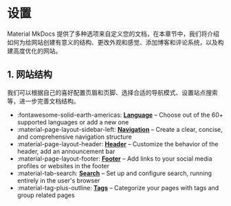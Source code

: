 # 设置

Material MkDocs 提供了多种选项来自定义您的文档，在本章节中，我们将介绍如何为给网站创建有意义的结构、更改外观和感觉、添加博客和评论系统，以及构建高度优化的网站。

## 1. 网站结构

我们可以根据自己的喜好配置页眉和页脚、选择合适的导航模式、设置站点搜索等，进一步完善文档结构。

<div class="grid cards" markdown>

- :fontawesome-solid-earth-americas: __[Language]__ – Choose out of the 60+ supported languages or add a new one
- :material-page-layout-sidebar-left: __[Navigation]__ – Create a clear, concise, and comprehensive navigation structure
- :material-page-layout-header: __[Header]__ – Customize the behavior of the header, add an announcement bar
- :material-page-layout-footer: __[Footer]__ – Add links to your social media profiles or websites in the footer
- :material-tab-search: __[Search]__ – Set up and configure search, running entirely in the user's browser
- :material-tag-plus-outline: __[Tags]__ – Categorize your pages with tags and group related pages

</div>

  [Language]: changing-the-language.md
  [Navigation]: setting-up-navigation.md
  [Header]: setting-up-the-header.md
  [Footer]: setting-up-the-footer.md
  [Search]: setting-up-site-search.md
  [Tags]: setting-up-tags.md
